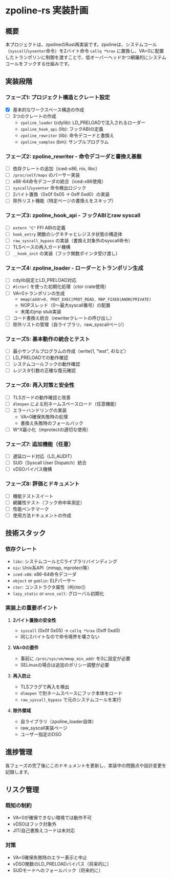 # zpoline-rs 実装計画

## 概要
本プロジェクトは、zpolineのRust再実装です。zpolineは、システムコール（`syscall`/`sysenter`命令）を2バイト命令 `callq *%rax` に置換し、VA=0に配置したトランポリンに制御を渡すことで、低オーバーヘッドかつ網羅的にシステムコールをフックする仕組みです。

## 実装段階

### フェーズ1: プロジェクト構造とクレート設定
- [x] 基本的なワークスペース構造の作成
- [ ] 3つのクレートの作成
  - `zpoline_loader` (cdylib): LD_PRELOADで注入されるローダー
  - `zpoline_hook_api` (lib): フックABIの定義
  - `zpoline_rewriter` (lib): 命令デコードと書換え
  - `zpoline_samples` (bin): サンプルプログラム

### フェーズ2: zpoline_rewriter - 命令デコーダと書換え基盤
- [ ] 依存クレートの追加（iced-x86, nix, libc）
- [ ] `/proc/self/maps` のパーサー実装
- [ ] x86-64命令デコーダの統合（iced-x86使用）
- [ ] `syscall`/`sysenter` 命令検出ロジック
- [ ] 2バイト置換（0x0f 0x05 → 0xff 0xd0）の実装
- [ ] 除外リスト機能（特定ページの書換えをスキップ）

### フェーズ3: zpoline_hook_api - フックABIとraw syscall
- [ ] `extern "C"` FFI ABIの定義
- [ ] `hook_entry` 関数のシグネチャとレジスタ状態の構造体
- [ ] `raw_syscall_bypass` の実装（書換え対象外のsyscall命令）
- [ ] TLSベースの再入ガード機構
- [ ] `__hook_init` の実装（フック関数ポインタ受け渡し）

### フェーズ4: zpoline_loader - ローダーとトランポリン生成
- [ ] cdylib設定とLD_PRELOAD対応
- [ ] `#[ctor]` を使った初期化処理（ctor crate使用）
- [ ] VA=0トランポリンの生成
  - `mmap(addr=0, PROT_EXEC|PROT_READ, MAP_FIXED|ANON|PRIVATE)`
  - NOPスレッド（0～最大syscall番号）の配置
  - 末尾のjmp stub実装
- [ ] コード書換え統合（rewriterクレートの呼び出し）
- [ ] 除外リストの管理（自ライブラリ、raw_syscallページ）

### フェーズ5: 基本動作の統合とテスト
- [ ] 最小サンプルプログラムの作成（write(1, "test", 4)など）
- [ ] LD_PRELOADでの動作確認
- [ ] システムコールフックの動作確認
- [ ] レジスタ引数の正確な復元確認

### フェーズ6: 再入対策と安全性
- [ ] TLSガードの動作確認と改善
- [ ] `dlmopen` による別ネームスペースロード（任意機能）
- [ ] エラーハンドリングの実装
  - VA=0確保失敗時の処理
  - 書換え失敗時のフォールバック
- [ ] W^X最小化（mprotectの適切な使用）

### フェーズ7: 追加機能（任意）
- [ ] 遅延ロード対応（LD_AUDIT）
- [ ] SUD（Syscall User Dispatch）統合
- [ ] vDSOバイパス機構

### フェーズ8: 評価とドキュメント
- [ ] 機能テストスイート
- [ ] 網羅性テスト（フック命中率測定）
- [ ] 性能ベンチマーク
- [ ] 使用方法ドキュメントの作成

## 技術スタック

### 依存クレート
- `libc`: システムコールとCライブラリバインディング
- `nix`: Unix系API（mmap, mprotect等）
- `iced-x86`: x86-64命令デコーダ
- `object` or `goblin`: ELFパーサー
- `ctor`: コンストラクタ属性（#[ctor]）
- `lazy_static` or `once_cell`: グローバル初期化

### 実装上の重要ポイント

1. **2バイト置換の安全性**
   - `syscall` (0x0f 0x05) → `callq *%rax` (0xff 0xd0)
   - 同じ2バイトなので命令境界を壊さない

2. **VA=0の要件**
   - 事前に `/proc/sys/vm/mmap_min_addr` を0に設定が必要
   - SELinuxの場合は追加のポリシー調整が必要

3. **再入防止**
   - TLSフラグで再入を検出
   - `dlmopen` で別ネームスペースにフック本体をロード
   - `raw_syscall_bypass` で元のシステムコールを実行

4. **除外領域**
   - 自ライブラリ（zpoline_loader自体）
   - raw_syscall実装ページ
   - ユーザー指定のDSO

## 進捗管理
各フェーズの完了後にこのドキュメントを更新し、実装中の問題点や設計変更を記録します。

## リスク管理

### 既知の制約
- VA=0が確保できない環境では動作不可
- vDSOはフック対象外
- JIT/自己書換えコードは未対応

### 対策
- VA=0確保失敗時のエラー表示と中止
- vDSO関数のLD_PRELOADバイパス（将来的に）
- SUDモードへのフォールバック（将来的に）
